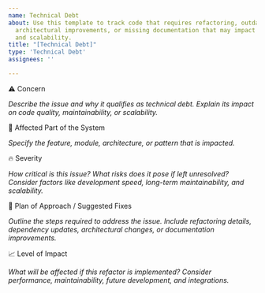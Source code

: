 ```yaml
---
name: Technical Debt
about: Use this template to track code that requires refactoring, outdated dependencies,
  architectural improvements, or missing documentation that may impact maintainability
  and scalability.
title: "[Technical Debt]"
type: 'Technical Debt'
assignees: ''

---
```


⚠️ Concern

_Describe the issue and why it qualifies as technical debt. Explain its impact on code quality, maintainability, or scalability._

📌 Affected Part of the System

_Specify the feature, module, architecture, or pattern that is impacted._

🔥 Severity

_How critical is this issue? What risks does it pose if left unresolved? Consider factors like development speed, long-term maintainability, and scalability._

📝 Plan of Approach / Suggested Fixes

_Outline the steps required to address the issue. Include refactoring details, dependency updates, architectural changes, or documentation improvements._

📈 Level of Impact

_What will be affected if this refactor is implemented? Consider performance, maintainability, future development, and integrations._
